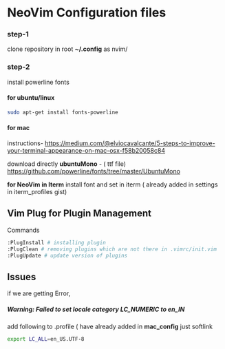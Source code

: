 # NeoVim Configuration files

### step-1
clone repository in root **~/.config** as nvim/

### step-2 
install powerline fonts

#### for ubuntu/linux
```bash
sudo apt-get install fonts-powerline
```

#### for mac 

instructions- 
https://medium.com/@elviocavalcante/5-steps-to-improve-your-terminal-appearance-on-mac-osx-f58b20058c84

download directly **ubuntuMono** - ( ttf file)
https://github.com/powerline/fonts/tree/master/UbuntuMono

**for NeoVim in Iterm** 
install font and set in iterm ( already added in settings in iterm_profiles gist)


## Vim Plug for Plugin Management

Commands

```bash
:PlugInstall # installing plugin
:PlugClean # removing plugins which are not there in .vimrc/init.vim
:PlugUpdate # update version of plugins

```


## Issues
if we are getting Error,
##### Warning: Failed to set locale category LC_NUMERIC to en_IN
add following to .profile ( have already added in **mac_config** just softlink
```bash
export LC_ALL=en_US.UTF-8
```

